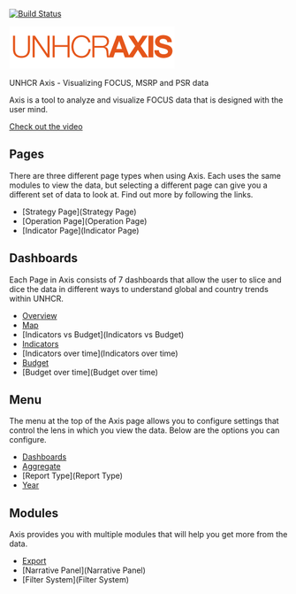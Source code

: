 [![Build Status](https://secure.travis-ci.org/benrudolph/visio.png?branch=master)](http://travis-ci.org/benrudolph/visio)

![Logo](https://raw.githubusercontent.com/unhcr/axis-image-assets/master/misc/logo.png)

UNHCR Axis - Visualizing FOCUS, MSRP and PSR data

Axis is a tool to analyze and visualize FOCUS data that is designed with the user mind.

[Check out the video](http://vimeo.com/108805307)

## Pages
There are three different page types when using Axis. Each uses the same modules to view the data, but selecting a different page can give you a different set of data to look at. Find out more by following the links.

* [Strategy Page](Strategy Page)
* [Operation Page](Operation Page)
* [Indicator Page](Indicator Page)

## Dashboards
Each Page in Axis consists of 7 dashboards that allow the user to slice and dice the data in different ways to understand global and country trends within UNHCR.

* [Overview](Overview)
* [Map](Map)
* [Indicators vs Budget](Indicators vs Budget)
* [Indicators](Indicators)
* [Indicators over time](Indicators over time)
* [Budget](Budget)
* [Budget over time](Budget over time)

## Menu
The menu at the top of the Axis page allows you to configure settings that control the lens in which you view the data. Below are the options you can configure.

* [Dashboards](Dashboards)
* [Aggregate](Aggregate)
* [Report Type](Report Type)
* [Year](Year)

## Modules
Axis provides you with multiple modules that will help you get more from the data.

* [Export](Export)
* [Narrative Panel](Narrative Panel)
* [Filter System](Filter System)


